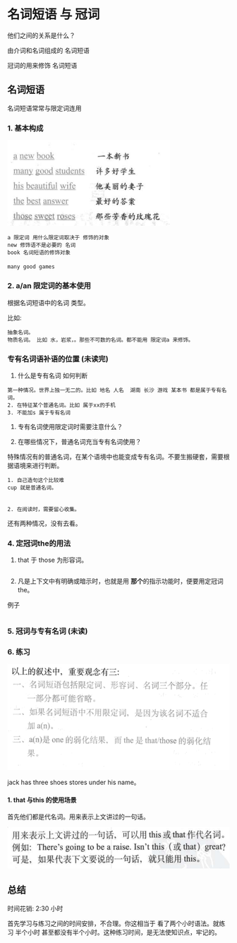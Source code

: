 # 名词短语 与 冠词

他们之间的关系是什么？

由介词和名词组成的 名词短语



冠词的用来修饰 名词短语





## 名词短语

名词短语常常与限定词连用

### 1. 基本构成

<img src="%E7%AE%80%E5%8D%95%E5%8F%A5-%E7%AC%AC%E4%BA%8C%E9%83%A8%E5%88%86.assets/image-20220511093018270.png" alt="image-20220511093018270" style="zoom:67%;" />

```
a 限定词 用什么限定词取决于 修饰的对象 
new 修饰语不是必要的 名词
book 名词短语的修饰对象

many good games

```

### 2. a/an 限定词的基本使用



根据名词短语中的名词 类型。

比如:

```
抽象名词。
物质名词。 比如 水，岩浆，。那些不可数的名词。都不能用 限定词a 来修饰。
```





### 专有名词语补语的位置 (未读完)

1. 什么是专有名词 如何判断

```
第一种情况。世界上独一无二的。比如 地名 人名  湖南 长沙 游戏 某本书 都是属于专有名词。
2. 在特征某个普通名词。比如 属于xx的手机
3. 不能加s 属于专有名词
```

1. 专有名词使用限定词时需要注意什么？

1. 在哪些情况下，普通名词充当专有名词使用？

特殊情况有的普通名词，在某个语境中也能变成专有名词。不要生搬硬套，需要根据语境来进行判断。

```
1. 自己造句这个比较难
cup 就是普通名词。


2. 在阅读时，需要留心收集。
```

还有两种情况，没有去看。

### 4. 定冠词the的用法



1. that 于 those 为形容词。

```

```

2. 凡是上下文中有明确或暗示时，也就是用 **那个**的指示功能时，便要用定冠词 the。

例子

```

```



### 5. 冠词与专有名词 (未读)





### 6. 练习

<img src="%E7%AE%80%E5%8D%95%E5%8F%A5-%E7%AC%AC%E4%BA%8C%E9%83%A8%E5%88%86.assets/image-20220511113634737.png" alt="image-20220511113634737" style="zoom:67%;" />





jack has three shoes stores under his name。

#### 1. that 与this 的使用场景

首先他们都是代名词。用来表示上文讲过的一句话。

![image-20220511110714814](%E7%AE%80%E5%8D%95%E5%8F%A5-%E7%AC%AC%E4%BA%8C%E9%83%A8%E5%88%86.assets/image-20220511110714814-16522384357952.png)







## 总结

时间花销: 2:30 小时

首先学习与练习之间的时间安排，不合理。你这相当于 看了两个小时语法。就练习 半个小时 甚至都没有半个小时。这种练习时间，是无法使知识点，牢记的。